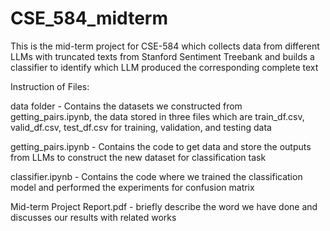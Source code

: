 # CSE_584_midterm

This is the mid-term project for CSE-584 which collects data from different LLMs with truncated texts from Stanford Sentiment Treebank and builds a classifier to identify which LLM produced the corresponding complete text


Instruction of Files:

data folder - Contains the datasets we constructed from getting_pairs.ipynb, the data stored in three files which are train_df.csv, valid_df.csv, test_df.csv for training, validation, and testing data

getting_pairs.ipynb - Contains the code to get data and store the outputs from LLMs to construct the new dataset for classification task

classifier.ipynb - Contains the code where we trained the classification model and performed the experiments for confusion matrix

Mid-term Project Report.pdf - briefly describe the word we have done and discusses our results with related works
